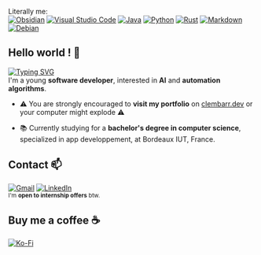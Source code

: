 Literally me:<br/>
<a href="https://obsidian.md/">![Obsidian](https://img.shields.io/badge/Obsidian-%23483699.svg?style=for-the-badge&logo=obsidian&logoColor=white)</a>
<a href="https://code.visualstudio.com/">![Visual Studio Code](https://img.shields.io/badge/Visual%20Studio%20Code-0078d7.svg?style=for-the-badge&logo=visual-studio-code&logoColor=white)</a>
<a href="https://docs.oracle.com/en/java/">![Java](https://img.shields.io/badge/java-%23ED8B00.svg?style=for-the-badge&logo=openjdk&logoColor=white)</a>
<a href="https://docs.python.org/">![Python](https://img.shields.io/badge/python-3670A0?style=for-the-badge&logo=python&logoColor=ffdd54)</a>
<a href="https://www.rust-lang.org/learn">![Rust](https://img.shields.io/badge/rust-%23000000.svg?style=for-the-badge&logo=rust&logoColor=white)</a>
<a href="https://www.markdownguide.org/">![Markdown](https://img.shields.io/badge/markdown-%23000000.svg?style=for-the-badge&logo=markdown&logoColor=white)</a>
<a href="https://www.debian.org/index.fr.html">![Debian](https://img.shields.io/badge/Debian-D70A53?style=for-the-badge&logo=debian&logoColor=white)</a>

## Hello world ! 🦊
[![Typing SVG](https://readme-typing-svg.demolab.com?font=Pixelify+Sans+&weight=800&size=19&duration=4990&pause=1500&color=F7F7F7&vCenter=true&random=true&width=435&lines=Welcome+on+my+GitHub+profile+!+)](https://git.io/typing-svg)
<br/>
I'm a young **software developer**, interested in **AI** and **automation algorithms**.

- ⚠️ You are strongly encouraged to **visit my portfolio** on <a href="https://clembarr.dev">clembarr.dev<a> or your computer might explode ⚠️

- 📚 Currently studying for a **bachelor's degree in computer science**, specialized in app developpement, at Bordeaux IUT, France.

## Contact 📫
<a href="mailto:clement.barriere@etu.u-bordeaux.fr">![Gmail](https://img.shields.io/badge/Gmail-D14836?style=for-the-badge&logo=gmail&logoColor=white)</a>
<a href="https://www.linkedin.com/in/clement-barriere">![LinkedIn](https://img.shields.io/badge/linkedin-%230077B5.svg?style=for-the-badge&logo=linkedin&logoColor=white)</a>
<br/><sup>I'm **open to internship offers** btw.</sup>

## Buy me a coffee ☕
<a href="https://ko-fi.com/clembarr">![Ko-Fi](https://img.shields.io/badge/Ko--fi-F16061?style=for-the-badge&logo=ko-fi&logoColor=white)</a>
<!-- ![Monero](https://img.shields.io/badge/monero-FF6600?style=for-the-badge&logo=monero&logoColor=white) -->
